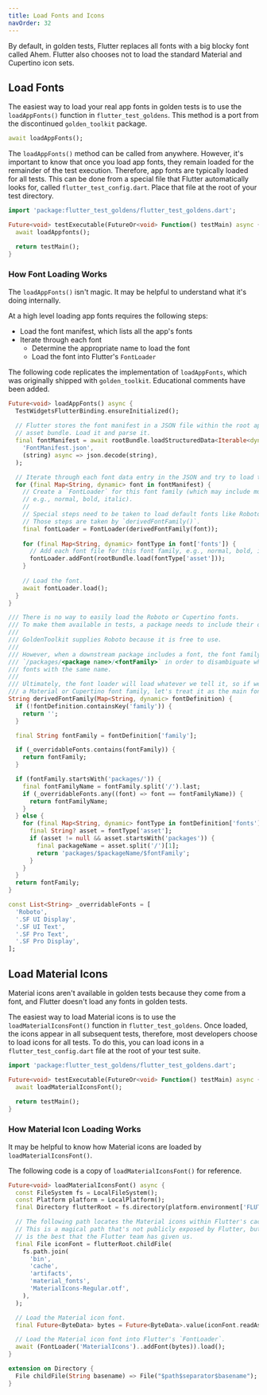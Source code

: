 ```yaml
---
title: Load Fonts and Icons
navOrder: 32 
---
```

By default, in golden tests, Flutter replaces all fonts with a big blocky font called
Ahem. Flutter also chooses not to load the standard Material and Cupertino icon sets.

## Load Fonts
The easiest way to load your real app fonts in golden tests is to use the `loadAppFonts()`
function in `flutter_test_goldens`. This method is a port from the discontinued `golden_toolkit`
package.

```dart
await loadAppFonts();
```

The `loadAppFonts()` method can be called from anywhere. However, it's important to know
that once you load app fonts, they remain loaded for the remainder of the test execution.
Therefore, app fonts are typically loaded for all tests. This can be done from a special
file that Flutter automatically looks for, called `flutter_test_config.dart`. Place that
file at the root of your test directory.

```dart
import 'package:flutter_test_goldens/flutter_test_goldens.dart';

Future<void> testExecutable(FutureOr<void> Function() testMain) async {
  await loadAppfonts();

  return testMain();
}
```

### How Font Loading Works
The `loadAppFonts()` isn't magic. It may be helpful to understand what it's doing
internally.

At a high level loading app fonts requires the following steps:
 * Load the font manifest, which lists all the app's fonts
 * Iterate through each font
   * Determine the appropriate name to load the font
   * Load the font into Flutter's `FontLoader`

The following code replicates the implementation of `loadAppFonts`, which was
originally shipped with `golden_toolkit`. Educational comments have been added.

```dart
Future<void> loadAppFonts() async {
  TestWidgetsFlutterBinding.ensureInitialized();
  
  // Flutter stores the font manifest in a JSON file within the root app
  // asset bundle. Load it and parse it.
  final fontManifest = await rootBundle.loadStructuredData<Iterable<dynamic>>(
    'FontManifest.json',
    (string) async => json.decode(string),
  );

  // Iterate through each font data entry in the JSON and try to load the font.
  for (final Map<String, dynamic> font in fontManifest) {
    // Create a `FontLoader` for this font family (which may include multiple fonts,
    // e.g., normal, bold, italic).
    //
    // Special steps need to be taken to load default fonts like Roboto and SF Pro.
    // Those steps are taken by `derivedFontFamily()`.
    final fontLoader = FontLoader(derivedFontFamily(font));
    
    for (final Map<String, dynamic> fontType in font['fonts']) {
      // Add each font file for this font family, e.g., normal, bold, italic.
      fontLoader.addFont(rootBundle.load(fontType['asset']));
    }
    
    // Load the font.
    await fontLoader.load();
  }
}

/// There is no way to easily load the Roboto or Cupertino fonts.
/// To make them available in tests, a package needs to include their own copies of them.
///
/// GoldenToolkit supplies Roboto because it is free to use.
///
/// However, when a downstream package includes a font, the font family will be prefixed with
/// `/packages/<package name>/<fontFamily>` in order to disambiguate when multiple packages include
/// fonts with the same name.
///
/// Ultimately, the font loader will load whatever we tell it, so if we see a font that looks like
/// a Material or Cupertino font family, let's treat it as the main font family
String derivedFontFamily(Map<String, dynamic> fontDefinition) {
  if (!fontDefinition.containsKey('family')) {
    return '';
  }

  final String fontFamily = fontDefinition['family'];

  if (_overridableFonts.contains(fontFamily)) {
    return fontFamily;
  }

  if (fontFamily.startsWith('packages/')) {
    final fontFamilyName = fontFamily.split('/').last;
    if (_overridableFonts.any((font) => font == fontFamilyName)) {
      return fontFamilyName;
    }
  } else {
    for (final Map<String, dynamic> fontType in fontDefinition['fonts']) {
      final String? asset = fontType['asset'];
      if (asset != null && asset.startsWith('packages')) {
        final packageName = asset.split('/')[1];
        return 'packages/$packageName/$fontFamily';
      }
    }
  }
  return fontFamily;
}

const List<String> _overridableFonts = [
  'Roboto',
  '.SF UI Display',
  '.SF UI Text',
  '.SF Pro Text',
  '.SF Pro Display',
];
```

## Load Material Icons
Material icons aren't available in golden tests because they come from a font, and
Flutter doesn't load any fonts in golden tests.

The easiest way to load Material icons is to use the `loadMaterialIconsFont()` function
in `flutter_test_goldens`. Once loaded, the icons appear in all subsequent tests,
therefore, most developers choose to load icons for all tests. To do this, you
can load icons in a `flutter_test_config.dart` file at the root of your test suite.

```dart
import 'package:flutter_test_goldens/flutter_test_goldens.dart';

Future<void> testExecutable(FutureOr<void> Function() testMain) async {
  await loadMaterialIconsFont();

  return testMain();
}
```

### How Material Icon Loading Works
It may be helpful to know how Material icons are loaded by `loadMaterialIconsFont()`.

The following code is a copy of `loadMaterialIconsFont()` for reference.

```dart
Future<void> loadMaterialIconsFont() async {
  const FileSystem fs = LocalFileSystem();
  const Platform platform = LocalPlatform();
  final Directory flutterRoot = fs.directory(platform.environment['FLUTTER_ROOT']);

  // The following path locates the Material icons within Flutter's cache.
  // This is a magical path that's not publicly exposed by Flutter, but this
  // is the best that the Flutter team has given us.
  final File iconFont = flutterRoot.childFile(
    fs.path.join(
      'bin',
      'cache',
      'artifacts',
      'material_fonts',
      'MaterialIcons-Regular.otf',
    ),
  );

  // Load the Material icon font.
  final Future<ByteData> bytes = Future<ByteData>.value(iconFont.readAsBytesSync().buffer.asByteData());

  // Load the Material icon font into Flutter's `FontLoader`.
  await (FontLoader('MaterialIcons')..addFont(bytes)).load();
}

extension on Directory {
  File childFile(String basename) => File("$path$separator$basename");
}
```
